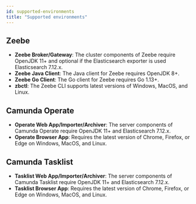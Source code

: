 ```yaml
---
id: supported-environments
title: "Supported environments"
---
```


## Zeebe

- **Zeebe Broker/Gateway**: The cluster components of Zeebe require OpenJDK 11+ and optional if the Elasticsearch exporter is used Elasticsearch 7.12.x.
- **Zeebe Java Client**: The Java client for Zeebe requires OpenJDK 8+.
- **Zeebe Go Client**: The Go client for Zeebe requires Go 1.13+.
- **zbctl**: The Zeebe CLI supports latest versions of Windows, MacOS, and Linux.

## Camunda Operate

- **Operate Web App/Importer/Archiver**: The server components of Camunda
  Operate require OpenJDK 11+ and Elasticsearch 7.12.x.
- **Operate Browser App**: Requires the latest version of Chrome, Firefox, or
  Edge on Windows, MacOS, and Linux.
  
## Camunda Tasklist

- **Tasklist Web App/Importer/Archiver**: The server components of Camunda
  Tasklist require OpenJDK 11+ and Elasticsearch 7.12.x.
- **Tasklist Browser App**: Requires the latest version of Chrome, Firefox, or
  Edge on Windows, MacOS, and Linux.
